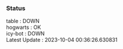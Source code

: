 ### Status


table : DOWN  
hogwarts : OK  
icy-bot : DOWN  
Latest Update : 2023-10-04 00:36:26.630831
